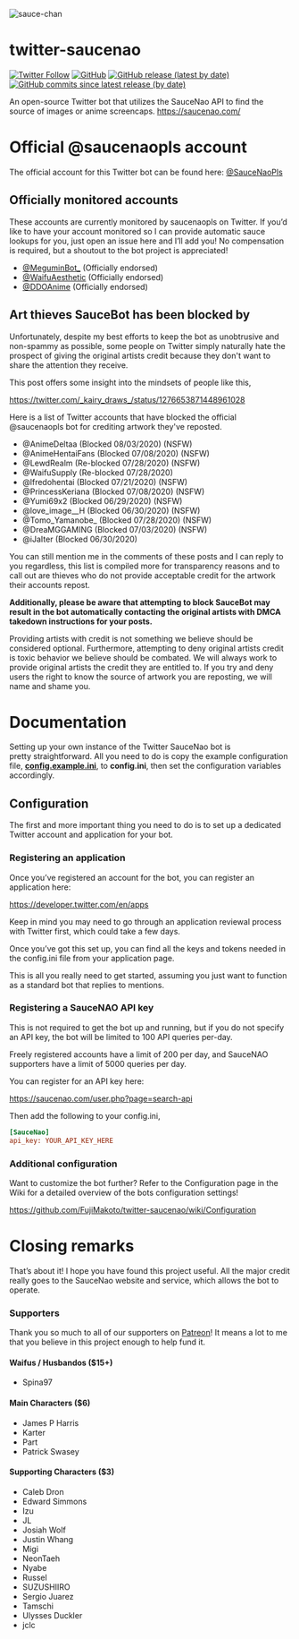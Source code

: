 ![sauce-chan](https://i.imgur.com/9L4zCM7.png)

# twitter-saucenao
[![Twitter Follow](https://img.shields.io/twitter/follow/saucenaopls)](https://twitter.com/saucenaopls) [![GitHub](https://img.shields.io/github/license/FujiMakoto/twitter-saucenao)](https://github.com/FujiMakoto/twitter-saucenao/blob/master/LICENSE) [![GitHub release (latest by date)](https://img.shields.io/github/v/release/fujimakoto/twitter-saucenao)](https://github.com/FujiMakoto/twitter-saucenao/releases) [![GitHub commits since latest release (by date)](https://img.shields.io/github/commits-since/fujimakoto/twitter-saucenao/latest)](https://github.com/FujiMakoto/twitter-saucenao/releases)

An open-source Twitter bot that utilizes the SauceNao API to find the source of images or anime screencaps.
https://saucenao.com/

# Official @saucenaopls account
The official account for this Twitter bot can be found here: [@SauceNaoPls](https://twitter.com/saucenaopls)

## Officially monitored accounts
These accounts are currently monitored by saucenaopls on Twitter. If you’d like to have your account monitored so I can provide automatic sauce lookups for you, just open an issue here and I’ll add you! No compensation is required, but a shoutout to the bot project is appreciated!

* [@MeguminBot_](https://twitter.com/MeguminBot_) (Officially endorsed)
* [@WaifuAesthetic](https://twitter.com/WaifuAesthetic) (Officially endorsed)
* [@DDOAnime](https://twitter.com/DDOAnime) (Officially endorsed)

## Art thieves SauceBot has been blocked by
Unfortunately, despite my best efforts to keep the bot as unobtrusive and non-spammy as possible, some people on Twitter simply naturally hate the prospect of giving the original artists credit because they don't want to share the attention they receive.

This post offers some insight into the mindsets of people like this,

https://twitter.com/_kairy_draws_/status/1276653871448961028

Here is a list of Twitter accounts that have blocked the official @saucenaopls bot for crediting artwork they've reposted.

* @AnimeDeltaa (Blocked 08/03/2020) (NSFW)
* @AnimeHentaiFans (Blocked 07/08/2020) (NSFW)
* @LewdRealm (Re-blocked 07/28/2020) (NSFW)
* @WaifuSupply (Re-blocked 07/28/2020)
* @lfredohentai (Blocked 07/21/2020) (NSFW)
* @PrincessKeriana (Blocked 07/08/2020) (NSFW)
* @Yumi69x2 (Blocked 06/29/2020) (NSFW)
* @love_image__H (Blocked 06/30/2020) (NSFW)
* @Tomo_Yamanobe_ (Blocked 07/28/2020) (NSFW)
* @DreaMGGAMING (Blocked 07/03/2020) (NSFW)
* @iJaIter (Blocked 06/30/2020)

You can still mention me in the comments of these posts and I can reply to you regardless, this list is compiled more for transparency reasons and to call out are thieves who do not provide acceptable credit for the artwork their accounts repost.

**Additionally, please be aware that attempting to block SauceBot may result in the bot automatically contacting the original artists with DMCA takedown instructions for your posts.**

Providing artists with credit is not something we believe should be considered optional. Furthermore, attempting to deny original artists credit is toxic behavior we believe should be combated. We will always work to provide original artists the credit they are entitled to. If you try and deny users the right to know the source of artwork you are reposting, we will name and shame you.

# Documentation
Setting up your own instance of the Twitter SauceNao bot is pretty straightforward. All you need to do is copy the example configuration file, [**config.example.ini**](https://github.com/FujiMakoto/twitter-saucenao/blob/master/config.example.ini), to **config.ini**, then set the configuration variables accordingly.

## Configuration
The first and more important thing you need to do is to set up a dedicated Twitter account and application for your bot.

### Registering an application
Once you’ve registered an account for the bot, you can register an application here:

https://developer.twitter.com/en/apps

Keep in mind you may need to go through an application reviewal process with Twitter first, which could take a few days.

Once you’ve got this set up, you can find all the keys and tokens needed in the config.ini file from your application page.

This is all you really need to get started, assuming you just want to function as a standard bot that replies to mentions.

### Registering a SauceNAO API key
This is not required to get the bot up and running, but if you do not specify an API key, the bot will be limited to 100 API queries per-day.

Freely registered accounts have a limit of 200 per day, and SauceNAO supporters have a limit of 5000 queries per day.

You can register for an API key here:

https://saucenao.com/user.php?page=search-api

Then add the following to your config.ini,

```ini
[SauceNao]
api_key: YOUR_API_KEY_HERE
```

### Additional configuration
Want to customize the bot further? Refer to the Configuration page in the Wiki for a detailed overview of the bots configuration settings!

https://github.com/FujiMakoto/twitter-saucenao/wiki/Configuration

# Closing remarks
That’s about it! I hope you have found this project useful. All the major credit really goes to the SauceNao website and service, which allows the bot to operate.

### Supporters

Thank you so much to all of our supporters on [Patreon](https://www.patreon.com/saucebot)! It means a lot to me that you believe in this project enough to help fund it.

#### Waifus / Husbandos ($15+)

* Spina97

#### Main Characters ($6)

* James P Harris
* Karter
* Part
* Patrick Swasey

#### Supporting Characters ($3)

* Caleb Dron
* Edward Simmons
* Izu
* JL
* Josiah Wolf
* Justin Whang
* Migi
* NeonTaeh
* Nyabe
* Russel
* SUZUSHIIRO
* Sergio Juarez
* Tamschi
* Ulysses Duckler
* jclc
